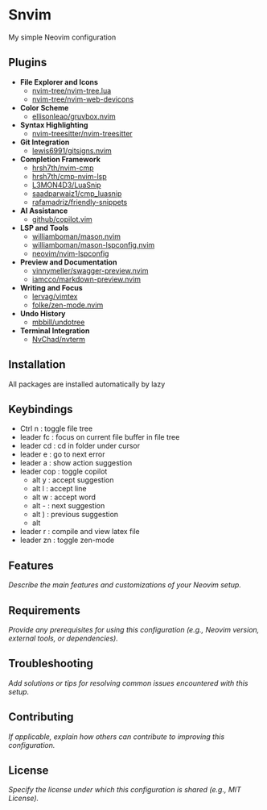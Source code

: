 # Snvim
My simple Neovim configuration

## Plugins
- **File Explorer and Icons**
  - [nvim-tree/nvim-tree.lua](https://github.com/nvim-tree/nvim-tree.lua)
  - [nvim-tree/nvim-web-devicons](https://github.com/nvim-tree/nvim-web-devicons)
- **Color Scheme**
  - [ellisonleao/gruvbox.nvim](https://github.com/ellisonleao/gruvbox.nvim)
- **Syntax Highlighting**
  - [nvim-treesitter/nvim-treesitter](https://github.com/nvim-treesitter/nvim-treesitter)
- **Git Integration**
  - [lewis6991/gitsigns.nvim](https://github.com/lewis6991/gitsigns.nvim)
- **Completion Framework**
  - [hrsh7th/nvim-cmp](https://github.com/hrsh7th/nvim-cmp)
  - [hrsh7th/cmp-nvim-lsp](https://github.com/hrsh7th/cmp-nvim-lsp)
  - [L3MON4D3/LuaSnip](https://github.com/L3MON4D3/LuaSnip)
  - [saadparwaiz1/cmp_luasnip](https://github.com/saadparwaiz1/cmp_luasnip)
  - [rafamadriz/friendly-snippets](https://github.com/rafamadriz/friendly-snippets)
- **AI Assistance**
  - [github/copilot.vim](https://github.com/github/copilot.vim)
- **LSP and Tools**
  - [williamboman/mason.nvim](https://github.com/williamboman/mason.nvim)
  - [williamboman/mason-lspconfig.nvim](https://github.com/williamboman/mason-lspconfig.nvim)
  - [neovim/nvim-lspconfig](https://github.com/neovim/nvim-lspconfig)
- **Preview and Documentation**
  - [vinnymeller/swagger-preview.nvim](https://github.com/vinnymeller/swagger-preview.nvim)
  - [iamcco/markdown-preview.nvim](https://github.com/iamcco/markdown-preview.nvim)
- **Writing and Focus**
  - [lervag/vimtex](https://github.com/lervag/vimtex)
  - [folke/zen-mode.nvim](https://github.com/folke/zen-mode.nvim)
- **Undo History**
  - [mbbill/undotree](https://github.com/mbbill/undotree)
- **Terminal Integration**
  - [NvChad/nvterm](https://github.com/NvChad/nvterm)

## Installation
All packages are installed automatically by lazy

## Keybindings
- Ctrl n     : toggle file tree 
- leader fc  : focus on current file buffer in file tree
- leader cd  : cd in folder under cursor
- leader e   : go to next error
- leader a   : show action suggestion
- leader cop : toggle copilot
  - alt y    : accept suggestion
  - alt l    : accept line
  - alt w    : accept word
  - alt -    : next suggestion
  - alt )    : previous suggestion
  - alt 
- leader r   : compile and view latex file
- leader zn  : toggle zen-mode

## Features
_Describe the main features and customizations of your Neovim setup._

## Requirements
_Provide any prerequisites for using this configuration (e.g., Neovim version, external tools, or dependencies)._

## Troubleshooting
_Add solutions or tips for resolving common issues encountered with this setup._

## Contributing
_If applicable, explain how others can contribute to improving this configuration._

## License
_Specify the license under which this configuration is shared (e.g., MIT License)._
